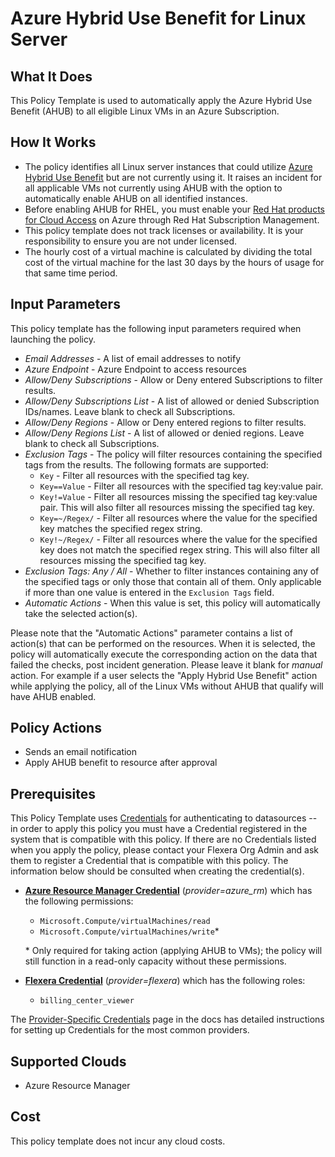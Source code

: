 # Azure Hybrid Use Benefit for Linux Server

## What It Does

This Policy Template is used to automatically apply the Azure Hybrid Use Benefit (AHUB) to all eligible Linux VMs in an Azure Subscription.

## How It Works

- The policy identifies all Linux server instances that could utilize [Azure Hybrid Use Benefit](https://azure.microsoft.com/en-us/pricing/hybrid-benefit/) but are not currently using it. It raises an incident for all applicable VMs not currently using AHUB with the option to automatically enable AHUB on all identified instances.
- Before enabling AHUB for RHEL, you must enable your [Red Hat products for Cloud Access](https://www.redhat.com/en/technologies/cloud-computing/cloud-access) on Azure through Red Hat Subscription Management.
- This policy template does not track licenses or availability. It is your responsibility to ensure you are not under licensed.
- The hourly cost of a virtual machine is calculated by dividing the total cost of the virtual machine for the last 30 days by the hours of usage for that same time period.

## Input Parameters

This policy template has the following input parameters required when launching the policy.

- *Email Addresses* - A list of email addresses to notify
- *Azure Endpoint* - Azure Endpoint to access resources
- *Allow/Deny Subscriptions* - Allow or Deny entered Subscriptions to filter results.
- *Allow/Deny Subscriptions List* - A list of allowed or denied Subscription IDs/names. Leave blank to check all Subscriptions.
- *Allow/Deny Regions* - Allow or Deny entered regions to filter results.
- *Allow/Deny Regions List* - A list of allowed or denied regions. Leave blank to check all Subscriptions.
- *Exclusion Tags* - The policy will filter resources containing the specified tags from the results. The following formats are supported:
  - `Key` - Filter all resources with the specified tag key.
  - `Key==Value` - Filter all resources with the specified tag key:value pair.
  - `Key!=Value` - Filter all resources missing the specified tag key:value pair. This will also filter all resources missing the specified tag key.
  - `Key=~/Regex/` - Filter all resources where the value for the specified key matches the specified regex string.
  - `Key!~/Regex/` - Filter all resources where the value for the specified key does not match the specified regex string. This will also filter all resources missing the specified tag key.
- *Exclusion Tags: Any / All* - Whether to filter instances containing any of the specified tags or only those that contain all of them. Only applicable if more than one value is entered in the `Exclusion Tags` field.
- *Automatic Actions* - When this value is set, this policy will automatically take the selected action(s).

Please note that the "Automatic Actions" parameter contains a list of action(s) that can be performed on the resources. When it is selected, the policy will automatically execute the corresponding action on the data that failed the checks, post incident generation. Please leave it blank for *manual* action.
For example if a user selects the "Apply Hybrid Use Benefit" action while applying the policy, all of the Linux VMs without AHUB that qualify will have AHUB enabled.

## Policy Actions

- Sends an email notification
- Apply AHUB benefit to resource after approval

## Prerequisites

This Policy Template uses [Credentials](https://docs.flexera.com/flexera/EN/Automation/ManagingCredentialsExternal.htm) for authenticating to datasources -- in order to apply this policy you must have a Credential registered in the system that is compatible with this policy. If there are no Credentials listed when you apply the policy, please contact your Flexera Org Admin and ask them to register a Credential that is compatible with this policy. The information below should be consulted when creating the credential(s).

- [**Azure Resource Manager Credential**](https://docs.flexera.com/flexera/EN/Automation/ProviderCredentials.htm#automationadmin_109256743_1124668) (*provider=azure_rm*) which has the following permissions:
  - `Microsoft.Compute/virtualMachines/read`
  - `Microsoft.Compute/virtualMachines/write`*

  \* Only required for taking action (applying AHUB to VMs); the policy will still function in a read-only capacity without these permissions.

- [**Flexera Credential**](https://docs.flexera.com/flexera/EN/Automation/ProviderCredentials.htm) (*provider=flexera*) which has the following roles:
  - `billing_center_viewer`

The [Provider-Specific Credentials](https://docs.flexera.com/flexera/EN/Automation/ProviderCredentials.htm) page in the docs has detailed instructions for setting up Credentials for the most common providers.

## Supported Clouds

- Azure Resource Manager

## Cost

This policy template does not incur any cloud costs.
